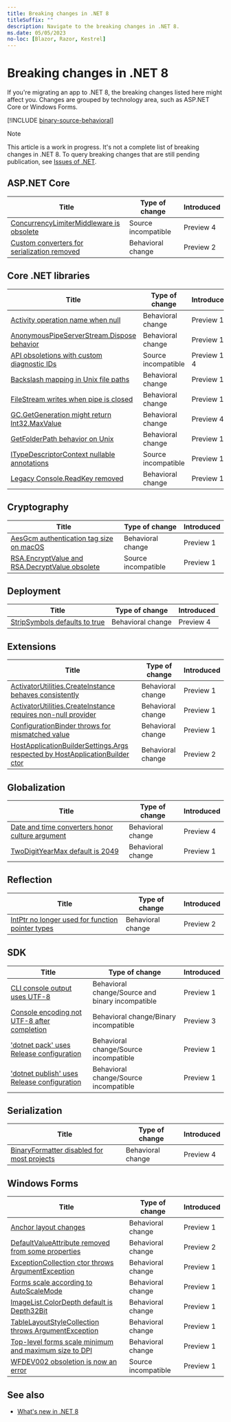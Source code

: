 ```yaml
---
title: Breaking changes in .NET 8
titleSuffix: ""
description: Navigate to the breaking changes in .NET 8.
ms.date: 05/05/2023
no-loc: [Blazor, Razor, Kestrel]
---
```

# Breaking changes in .NET 8

If you're migrating an app to .NET 8, the breaking changes listed here might affect you. Changes are grouped by technology area, such as ASP.NET Core or Windows Forms.

[!INCLUDE [binary-source-behavioral](includes/binary-source-behavioral.md)]

> [!NOTE]
>
> This article is a work in progress. It's not a complete list of breaking changes in .NET 8. To query breaking changes that are still pending publication, see [Issues of .NET](https://issuesof.net/?q=%20is:open%20-label:Documented%20is:issue%20(label:%22Breaking%20Change%22%20or%20label:breaking-change)%20(repo:dotnet/docs%20or%20repo:aspnet/Announcements)%20group:repo%20(label:%22:checkered_flag:%20Release:%20.NET%208%22%20or%20label:8.0.0)%20sort:created-desc).

## ASP.NET Core

| Title                                                                                                 | Type of change      | Introduced |
| ----------------------------------------------------------------------------------------------------- | ------------------- | ---------- |
| [ConcurrencyLimiterMiddleware is obsolete](aspnet-core/8.0/concurrencylimitermiddleware-obsolete.md)  | Source incompatible | Preview 4  |
| [Custom converters for serialization removed](aspnet-core/8.0/problemdetails-custom-converters.md)    | Behavioral change   | Preview 2  |

## Core .NET libraries

| Title                                                                                                 | Type of change      | Introduced |
| ----------------------------------------------------------------------------------------------------- | ------------------- | ---------- |
| [Activity operation name when null](core-libraries/8.0/activity-operation-name.md)                    | Behavioral change   | Preview 1  |
| [AnonymousPipeServerStream.Dispose behavior](core-libraries/8.0/anonymouspipeserverstream-dispose.md) | Behavioral change   | Preview 1  |
| [API obsoletions with custom diagnostic IDs](core-libraries/8.0/obsolete-apis-with-custom-diagnostics.md) | Source incompatible | Preview 1, 4 |
| [Backslash mapping in Unix file paths](core-libraries/8.0/file-path-backslash.md)                     | Behavioral change   | Preview 1  |
| [FileStream writes when pipe is closed](core-libraries/8.0/filestream-disposed-pipe.md)               | Behavioral change   | Preview 1  |
| [GC.GetGeneration might return Int32.MaxValue](core-libraries/8.0/getgeneration-return-value.md)      | Behavioral change   | Preview 4  |
| [GetFolderPath behavior on Unix](core-libraries/8.0/getfolderpath-unix.md)                            | Behavioral change   | Preview 1  |
| [ITypeDescriptorContext nullable annotations](core-libraries/8.0/itypedescriptorcontext-props.md)     | Source incompatible | Preview 1  |
| [Legacy Console.ReadKey removed](core-libraries/8.0/console-readkey-legacy.md)                        | Behavioral change   | Preview 1  |

## Cryptography

| Title                                                                                                    | Type of change      | Introduced |
| -------------------------------------------------------------------------------------------------------- | ------------------- | ---------- |
| [AesGcm authentication tag size on macOS](cryptography/8.0/aesgcm-auth-tag-size.md)                      | Behavioral change   | Preview 1  |
| [RSA.EncryptValue and RSA.DecryptValue obsolete](cryptography/8.0/rsa-encrypt-decrypt-value-obsolete.md) | Source incompatible | Preview 1  |

## Deployment

| Title                                                                   | Type of change    | Introduced |
|-------------------------------------------------------------------------|-------------------|------------|
| [StripSymbols defaults to true](deployment/8.0/stripsymbols-default.md) | Behavioral change | Preview 4  |

## Extensions

| Title                                                                                                                             | Type of change    | Introduced |
| --------------------------------------------------------------------------------------------------------------------------------- | ----------------- | ---------- |
| [ActivatorUtilities.CreateInstance behaves consistently](extensions/8.0/activatorutilities-createinstance-behavior.md)            | Behavioral change | Preview 1  |
| [ActivatorUtilities.CreateInstance requires non-null provider](extensions/8.0/activatorutilities-createinstance-null-provider.md) | Behavioral change | Preview 1  |
| [ConfigurationBinder throws for mismatched value](extensions/8.0/configurationbinder-exceptions.md)                               | Behavioral change | Preview 1  |
| [HostApplicationBuilderSettings.Args respected by HostApplicationBuilder ctor](extensions/8.0/hostapplicationbuilder-ctor.md)     | Behavioral change | Preview 2  |

## Globalization

| Title                                                                                             | Type of change    | Introduced |
|---------------------------------------------------------------------------------------------------|-------------------|------------|
| [Date and time converters honor culture argument](globalization/8.0/typeconverter-cultureinfo.md) | Behavioral change | Preview 4  |
| [TwoDigitYearMax default is 2049](globalization/8.0/twodigityearmax-default.md)                   | Behavioral change | Preview 1  |

## Reflection

| Title                                                                                             | Type of change    | Introduced |
| ------------------------------------------------------------------------------------------------- | ----------------- | ---------- |
| [IntPtr no longer used for function pointer types](reflection/8.0/function-pointer-reflection.md) | Behavioral change | Preview 2  |

## SDK

| Title                                                                           | Type of change                                   | Introduced |
| ------------------------------------------------------------------------------- | ------------------------------------------------ | ---------- |
| [CLI console output uses UTF-8](sdk/8.0/console-encoding.md)                    | Behavioral change/Source and binary incompatible | Preview 1  |
| [Console encoding not UTF-8 after completion](sdk/8.0/console-encoding-fix.md)  | Behavioral change/Binary incompatible            | Preview 3  |
| ['dotnet pack' uses Release configuration](sdk/8.0/dotnet-pack-config.md)       | Behavioral change/Source incompatible            | Preview 1  |
| ['dotnet publish' uses Release configuration](sdk/8.0/dotnet-publish-config.md) | Behavioral change/Source incompatible            | Preview 1  |

## Serialization

| Title                                                                           | Type of change                                   | Introduced |
| ------------------------------------------------------------------------------- | ------------------------------------------------ | ---------- |
| [BinaryFormatter disabled for most projects](serialization/8.0/binaryformatter-disabled.md) | Behavioral change                    | Preview 4  |

## Windows Forms

| Title                                                                                                    | Type of change      | Introduced |
| -------------------------------------------------------------------------------------------------------- | ------------------- | ---------- |
| [Anchor layout changes](windows-forms/8.0/anchor-layout.md)                                              | Behavioral change   | Preview 1  |
| [DefaultValueAttribute removed from some properties](windows-forms/8.0/defaultvalueattribute-removal.md) | Behavioral change   | Preview 2  |
| [ExceptionCollection ctor throws ArgumentException](windows-forms/8.0/exceptioncollection.md)            | Behavioral change   | Preview 1  |
| [Forms scale according to AutoScaleMode](windows-forms/8.0/top-level-window-scaling.md)                  | Behavioral change   | Preview 1  |
| [ImageList.ColorDepth default is Depth32Bit](windows-forms/8.0/imagelist-colordepth.md)                  | Behavioral change   | Preview 1  |
| [TableLayoutStyleCollection throws ArgumentException](windows-forms/8.0/tablelayoutstylecollection.md)   | Behavioral change   | Preview 1  |
| [Top-level forms scale minimum and maximum size to DPI](windows-forms/8.0/forms-scale-size-to-dpi.md)    | Behavioral change   | Preview 1  |
| [WFDEV002 obsoletion is now an error](windows-forms/8.0/domainupdownaccessibleobject.md)                 | Source incompatible | Preview 1  |

## See also

- [What's new in .NET 8](../whats-new/dotnet-8.md)
